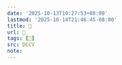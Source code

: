 ```yaml
---
date: '2025-10-13T10:27:53+08:00'
lastmod: '2025-10-14T21:46:45-08:00'
title: 􄎄
url: 􄎄
tags: [𢜭]
src: DCCV
note:
---
```

